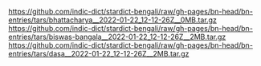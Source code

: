 https://github.com/indic-dict/stardict-bengali/raw/gh-pages/bn-head/bn-entries/tars/bhattacharya__2022-01-22_12-12-26Z__0MB.tar.gz  
https://github.com/indic-dict/stardict-bengali/raw/gh-pages/bn-head/bn-entries/tars/biswas-bangala__2022-01-22_12-12-26Z__2MB.tar.gz  
https://github.com/indic-dict/stardict-bengali/raw/gh-pages/bn-head/bn-entries/tars/dasa__2022-01-22_12-12-26Z__2MB.tar.gz  
